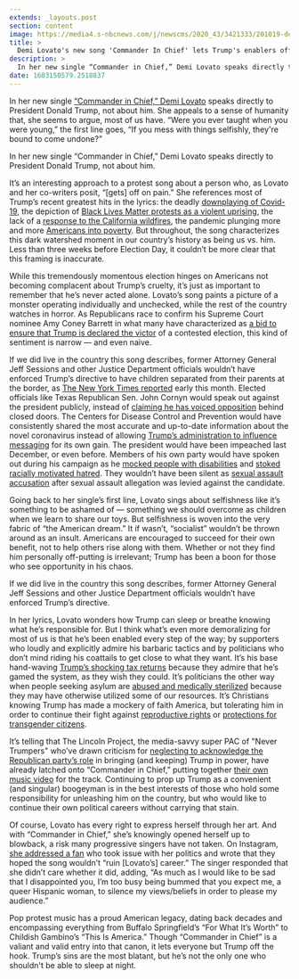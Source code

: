 ```yaml
--- 
extends: _layouts.post 
section: content 
image: https://media4.s-nbcnews.com/j/newscms/2020_43/3421333/201019-demi-lovato-bbma-ew-421p_2cf653fb217f5a628908233be7d9b23f.nbcnews-fp-1200-630.jpg 
title: > 
  Demi Lovato's new song 'Commander In Chief' lets Trump's enablers off too easy 
description: > 
  In her new single “Commander in Chief,” Demi Lovato speaks directly to President Donald Trump, not about him.Lovato’s song paints a picture of a monster operating individually and unchecked, while the rest of the country watches in horror.If we did live in the country this song describes, former Attorney General Jeff Sessions and other Justice Department officials wouldn’t have enforced Trump’s directive.And with “Commander in Chief,” she’s knowingly opened herself up to blowback, a risk many progressive singers have not taken.Trump’s sins are the most blatant, but he’s not the only one who shouldn't be able to sleep at night. 
date: 1603150579.2518837 
--- 
```

<div><p class="endmarkEnabled">In her new single <a href="https://youtu.be/n9Y-lS1trhw">&#8220;Commander in Chief,&#8221; Demi Lovato</a> speaks directly to President Donald Trump, not about him. She appeals to a sense of humanity that, she seems to argue, most of us have. &#8220;Were you ever taught when you were young,&#8221; the first line goes, &#8220;If you mess with things selfishly, they're bound to come undone?&#8221;</p><p class="text___34YRE ma0 mt6 f8 lh-none founders-cond">In her new single &#8220;Commander in Chief,&#8221; Demi Lovato speaks directly to President Donald Trump, not about him.</p><p class="endmarkEnabled">It&#8217;s an interesting approach to a protest song about a person who, as Lovato and her co-writers posit, &#8220;[gets] off on pain.&#8221; She references most of Trump&#8217;s recent greatest hits in the lyrics: the deadly <a href="https://www.npr.org/sections/latest-updates-trump-covid-19-results/2020/10/02/919432383/how-trump-has-downplayed-the-coronavirus-pandemic">downplaying of Covid-19</a>, the depiction of <a href="https://www.politico.com/news/2020/09/17/trump-black-lives-matter-1619-project-417162">Black Lives Matter protests as a violent uprising</a>, the lack of a <a href="https://www.nytimes.com/2020/10/16/us/trump-california-wildfire-relief.html">response to the California wildfires</a>, the pandemic plunging more and more <a href="https://www.nbcnews.com/news/us-news/8-million-americans-slipped-poverty-amid-coronavirus-pandemic-new-study-n1243762">Americans into poverty</a>. But throughout, the song characterizes this dark watershed moment in our country&#8217;s history as being us vs. him. Less than three weeks before Election Day, it couldn&#8217;t be more clear that this framing is inaccurate.</p><p></p><p id="taboolaReadMoreBelow"></p><p class="endmarkEnabled">While this tremendously momentous election hinges on Americans not becoming complacent about Trump&#8217;s cruelty, it&#8217;s just as important to remember that he&#8217;s never acted alone. Lovato&#8217;s song paints a picture of a monster operating individually and unchecked, while the rest of the country watches in horror. As Republicans race to confirm his Supreme Court nominee Amy Coney Barrett in what many have characterized as <a href="https://www.cnn.com/2020/10/09/politics/barrett-recuse-presidential-election/index.html">a bid to ensure that Trump is declared the victor</a> of a contested election, this kind of sentiment is narrow &#8212; and even naive.</p><p class="embedWidget youtube___3X6Bf medium___2BOWB"></p><p class="endmarkEnabled">If we did live in the country this song describes, former Attorney General Jeff Sessions and other Justice Department officials wouldn&#8217;t have enforced Trump&#8217;s directive to have children separated from their parents at the border, as <a href="https://www.nytimes.com/2020/10/06/us/politics/family-separation-border-immigration-jeff-sessions-rod-rosenstein.html">The New York Times reported</a> early this month. Elected officials like Texas Republican Sen. John Cornyn would speak out against the president publicly, instead of <a href="https://www.star-telegram.com/news/politics-government/article246503045.html">claiming he has voiced opposition</a> behind closed doors. The Centers for Disease Control and Prevention would have consistently shared the most accurate and up-to-date information about the novel coronavirus instead of allowing <a href="https://www.nbcboston.com/news/politics/president-trump/white-house-puts-politicals-at-cdc-to-try-to-control-info/2212921/">Trump&#8217;s administration to influence messaging</a> for its own gain. The president would have been impeached last December, or even before. Members of his own party would have spoken out during his campaign as he <a href="https://www.washingtonpost.com/news/fact-checker/wp/2016/08/02/donald-trumps-revisionist-history-of-mocking-a-disabled-reporter/">mocked people with disabilities</a> and <a href="https://time.com/4473972/donald-trump-mexico-meeting-insult/">stoked racially motivated hatred</a>. They wouldn&#8217;t have been silent as <a href="https://www.businessinsider.com/women-accused-trump-sexual-misconduct-list-2017-12">sexual assault accusation</a> after sexual assault allegation was levied against the candidate.</p><p class="endmarkEnabled">Going back to her single&#8217;s first line, Lovato sings about selfishness like it&#8217;s something to be ashamed of &#8212; something we should overcome as children when we learn to share our toys. But selfishness is woven into the very fabric of &#8220;the American dream.&#8221; It if wasn&#8217;t, &#8220;socialist&#8221; wouldn&#8217;t be thrown around as an insult. Americans are encouraged to succeed for their own benefit, not to help others rise along with them. Whether or not they find him personally off-putting is irrelevant; Trump has been a boon for those who see opportunity in his chaos.</p><p class="text___34YRE ma0 mt6 f8 lh-none founders-cond">If we did live in the country this song describes, former Attorney General Jeff Sessions and other Justice Department officials wouldn&#8217;t have enforced Trump&#8217;s directive.</p><p class="endmarkEnabled">In her lyrics, Lovato wonders how Trump can sleep or breathe knowing what he&#8217;s responsible for. But I think what&#8217;s even more demoralizing for most of us is that he&#8217;s been enabled every step of the way; by supporters who loudly and explicitly admire his barbaric tactics and by politicians who don&#8217;t mind riding his coattails to get close to what they want. It&#8217;s his base hand-waving <a href="https://www.nytimes.com/interactive/2020/09/27/us/donald-trump-taxes.html">Trump&#8217;s shocking tax returns</a> because they admire that he&#8217;s gamed the system, as they wish they could. It&#8217;s politicians the other way when people seeking asylum are <a href="https://www.washingtonpost.com/politics/2020/09/25/ice-is-accused-sterilizing-detainees-that-echoes-uss-long-history-forced-sterilization/">abused and medically sterilized</a> because they may have otherwise utilized some of our resources. It&#8217;s Christians knowing Trump has made a mockery of faith America, but tolerating him in order to continue their fight against <a href="https://www.theatlantic.com/politics/archive/2020/10/amy-coney-barrett-roe-v-wade/616702/">reproductive rights</a> or <a href="https://www.nytimes.com/2020/07/24/us/politics/trump-transgender-rights-homeless.html">protections for transgender citizens</a>.</p><p></p><p class="endmarkEnabled">It&#8217;s telling that The Lincoln Project, the media-savvy super PAC of "Never Trumpers" who&#8217;ve drawn criticism for <a href="https://www.vox.com/2020/7/17/21316641/trump-lincoln-project-gop-2020">neglecting to acknowledge the Republican party&#8217;s role</a> in bringing (and keeping) Trump in power, have already latched onto &#8220;Commander in Chief,&#8221; putting together <a href="https://youtu.be/h0xSJQDRH2Q">their own music video</a> for the track. Continuing to prop up Trump as a convenient (and singular) boogeyman is in the best interests of those who hold some responsibility for unleashing him on the country, but who would like to continue their own political careers without carrying that stain.</p><p class="endmarkEnabled">Of course, Lovato has every right to express herself through her art. And with &#8220;Commander in Chief,&#8221; she&#8217;s knowingly opened herself up to blowback, a risk many progressive singers have not taken. On Instagram, <a href="https://thehill.com/blogs/in-the-know/in-the-know/521231-demi-lovato-on-criticizing-trump-i-literally-dont-care-if-this">she addressed a fan</a> who took issue with her politics and wrote that they hoped the song wouldn&#8217;t &#8220;ruin [Lovato&#8217;s] career.&#8221; The singer responded that she didn&#8217;t care whether it did, adding, &#8220;As much as I would like to be sad that I disappointed you, I&#8217;m too busy being bummed that you expect me, a queer Hispanic woman, to silence my views/beliefs in order to please my audience.&#8221;</p><p class="endmarkEnabled">Pop protest music has a proud American legacy, dating back decades and encompassing everything from Buffalo Springfield&#8217;s &#8220;For What It&#8217;s Worth&#8221; to Childish Gambino&#8217;s &#8220;This Is America.&#8221; Though &#8220;Commander in Chief&#8221; is a valiant and valid entry into that canon, it lets everyone but Trump off the hook. Trump&#8217;s sins are the most blatant, but he&#8217;s not the only one who shouldn't be able to sleep at night.</p></div>